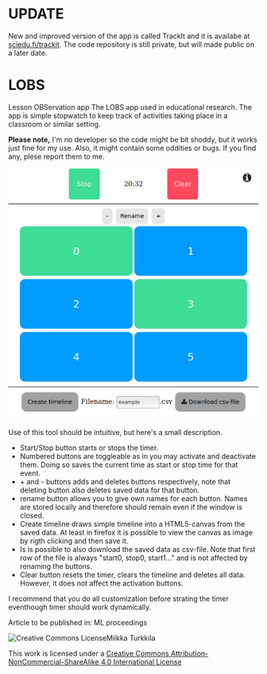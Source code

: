 # UPDATE
New and improved version of the app is called TrackIt and it is availabe at [sciedu.fi/trackit](http://sciedu.fi/trackit). The code repository is still private, but will made public on a later date.

# LOBS
Lesson OBServation app
The LOBS app used in educational research. The app is simple stopwatch to keep track of activities taking place in a classroom or similar setting.

__Please note,__ I'm no developer so the code might be bit shoddy, but it works just fine for my use. Also, it might contain some oddities or bugs. If you find any, plese report them to me.

![The LOBS app](timer_running2.png)

Use of this tool should be intuitive, but here's a small description.

* Start/Stop button starts or stops the timer.
* Numbered buttons are toggleable as in you may activate and deactivate them. Doing so saves the current time as start or stop time for that event.
* \+ and - buttons adds and deletes buttons respectively, note that deleting button also deletes saved data for that button.
* rename button allows you to give own names for each button. Names are stored locally and therefore should remain even if the window is closed.
* Create timeline draws simple timeline into a HTML5-canvas from the saved data. At least in firefox it is possible to view the canvas as image by rigth clicking and then save it.
* Is is possible to also download the saved data as csv-file. Note that first row of the file is always "start0, stop0, start1..." and is not affected by renaming the buttons.
* Clear button resets the timer, clears the timeline and deletes all data. However, it does not affect the activation buttons.

I recommend that you do all customization before strating the timer eventhough timer should work dynamically.



Article to be published in: ML proceedings

![Creative Commons License](https://i.creativecommons.org/l/by-nc-sa/4.0/80x15.png)Miikka Turkkila

This work is licensed under a [Creative Commons Attribution-NonCommercial-ShareAlike 4.0 International License](http://creativecommons.org/licenses/by-nc-sa/4.0/)
